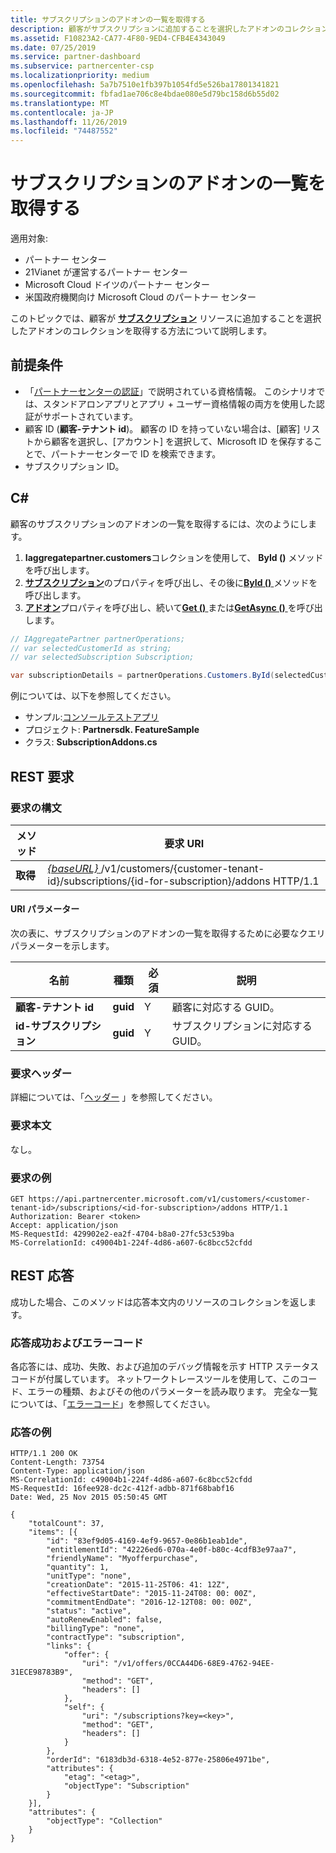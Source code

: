 ```yaml
---
title: サブスクリプションのアドオンの一覧を取得する
description: 顧客がサブスクリプションに追加することを選択したアドオンのコレクションを取得する方法。
ms.assetid: F10823A2-CA77-4F80-9ED4-CFB4E4343049
ms.date: 07/25/2019
ms.service: partner-dashboard
ms.subservice: partnercenter-csp
ms.localizationpriority: medium
ms.openlocfilehash: 5a7b7510e1fb397b1054fd5e526ba17801341821
ms.sourcegitcommit: fbfad1ae706c8e4bdae080e5d79bc158d6b55d02
ms.translationtype: MT
ms.contentlocale: ja-JP
ms.lasthandoff: 11/26/2019
ms.locfileid: "74487552"
---
```

# <a name="get-a-list-of-add-ons-for-a-subscription"></a>サブスクリプションのアドオンの一覧を取得する

適用対象:

- パートナー センター
- 21Vianet が運営するパートナー センター
- Microsoft Cloud ドイツのパートナー センター
- 米国政府機関向け Microsoft Cloud のパートナー センター

このトピックでは、顧客が **[サブスクリプション](subscription-resources.md)** リソースに追加することを選択したアドオンのコレクションを取得する方法について説明します。

## <a name="prerequisites"></a>前提条件

- 「[パートナーセンターの認証](partner-center-authentication.md)」で説明されている資格情報。 このシナリオでは、スタンドアロンアプリとアプリ + ユーザー資格情報の両方を使用した認証がサポートされています。
- 顧客 ID (**顧客-テナント id**)。 顧客の ID を持っていない場合は、[顧客] リストから顧客を選択し、[アカウント] を選択して、Microsoft ID を保存することで、パートナーセンターで ID を検索できます。
- サブスクリプション ID。

## <a name="c"></a>C\#

顧客のサブスクリプションのアドオンの一覧を取得するには、次のようにします。

1. **Iaggregatepartner.customers**コレクションを使用して、 **ById ()** メソッドを呼び出します。
2. [**サブスクリプション**](https://docs.microsoft.com/dotnet/api/microsoft.store.partnercenter.customers.icustomer.subscriptions)のプロパティを呼び出し、その後に[**ById ()** ](https://docs.microsoft.com/dotnet/api/microsoft.store.partnercenter.subscriptions.isubscriptioncollection.byid)メソッドを呼び出します。
3. [**アドオン**](https://docs.microsoft.com/dotnet/api/microsoft.store.partnercenter.subscriptions.isubscription.addons)プロパティを呼び出し、続いて[**Get ()** ](https://docs.microsoft.com/dotnet/api/microsoft.store.partnercenter.subscriptions.isubscriptionaddoncollection.get)または[**GetAsync ()** ](https://docs.microsoft.com/dotnet/api/microsoft.store.partnercenter.subscriptions.isubscriptionaddoncollection.getasync)を呼び出します。

``` csharp
// IAggregatePartner partnerOperations;
// var selectedCustomerId as string;
// var selectedSubscription Subscription;

var subscriptionDetails = partnerOperations.Customers.ById(selectedCustomerId).Subscriptions.ById(selectedSubscription.Id).AddOns.Get();


```

例については、以下を参照してください。

- サンプル:[コンソールテストアプリ](console-test-app.md)
- プロジェクト: **Partnersdk. FeatureSample**
- クラス: **SubscriptionAddons.cs**

## <a name="rest-request"></a>REST 要求

### <a name="request-syntax"></a>要求の構文

| メソッド  | 要求 URI                                                                                                                       |
|---------|-----------------------------------------------------------------------------------------------------------------------------------|
| **取得** | [ *{baseURL}* ](partner-center-rest-urls.md)/v1/customers/{customer-tenant-id}/subscriptions/{id-for-subscription}/addons HTTP/1.1 |

#### <a name="uri-parameter"></a>URI パラメーター

次の表に、サブスクリプションのアドオンの一覧を取得するために必要なクエリパラメーターを示します。

| 名前                    | 種類     | 必須 | 説明                               |
|-------------------------|----------|----------|-------------------------------------------|
| **顧客-テナント id**  | **guid** | Y        | 顧客に対応する GUID。     |
| **id-サブスクリプション** | **guid** | Y        | サブスクリプションに対応する GUID。 |

### <a name="request-headers"></a>要求ヘッダー

詳細については、「[ヘッダー](headers.md) 」を参照してください。

### <a name="request-body"></a>要求本文

なし。

### <a name="request-example"></a>要求の例

```http
GET https://api.partnercenter.microsoft.com/v1/customers/<customer-tenant-id>/subscriptions/<id-for-subscription>/addons HTTP/1.1
Authorization: Bearer <token>
Accept: application/json
MS-RequestId: 429902e2-ea2f-4704-b8a0-27fc53c539ba
MS-CorrelationId: c49004b1-224f-4d86-a607-6c8bcc52cfdd
```

## <a name="rest-response"></a>REST 応答

成功した場合、このメソッドは応答本文内のリソースのコレクションを返します。

### <a name="response-success-and-error-codes"></a>応答成功およびエラーコード

各応答には、成功、失敗、および追加のデバッグ情報を示す HTTP ステータスコードが付属しています。 ネットワークトレースツールを使用して、このコード、エラーの種類、およびその他のパラメーターを読み取ります。 完全な一覧については、「[エラーコード](error-codes.md)」を参照してください。

### <a name="response-example"></a>応答の例

```http
HTTP/1.1 200 OK
Content-Length: 73754
Content-Type: application/json
MS-CorrelationId: c49004b1-224f-4d86-a607-6c8bcc52cfdd
MS-RequestId: 16fee928-dc2c-412f-adbb-871f68babf16
Date: Wed, 25 Nov 2015 05:50:45 GMT

{
    "totalCount": 37,
    "items": [{
        "id": "83ef9d05-4169-4ef9-9657-0e86b1eab1de",
        "entitlementId": "42226ed6-070a-4e0f-b80c-4cdfB3e97aa7",
        "friendlyName": "Myofferpurchase",
        "quantity": 1,
        "unitType": "none",
        "creationDate": "2015-11-25T06: 41: 12Z",
        "effectiveStartDate": "2015-11-24T08: 00: 00Z",
        "commitmentEndDate": "2016-12-12T08: 00: 00Z",
        "status": "active",
        "autoRenewEnabled": false,
        "billingType": "none",
        "contractType": "subscription",
        "links": {
            "offer": {
                "uri": "/v1/offers/0CCA44D6-68E9-4762-94EE-31ECE98783B9",
                "method": "GET",
                "headers": []
            },
            "self": {
                "uri": "/subscriptions?key=<key>",
                "method": "GET",
                "headers": []
            }
        },
        "orderId": "6183db3d-6318-4e52-877e-25806e4971be",
        "attributes": {
            "etag": "<etag>",
            "objectType": "Subscription"
        }
    }],
    "attributes": {
        "objectType": "Collection"
    }
}
```

